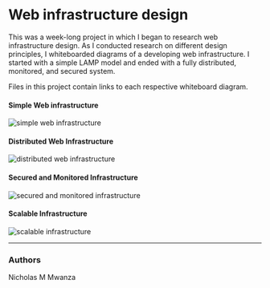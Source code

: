 # Web infrastructure design

This was a week-long project in which I began to research web infrastructure
design. As I conducted research on different design principles, I
whiteboarded diagrams of a developing web infrastructure. I started with a
simple LAMP model and ended with a fully distributed, monitored, and secured
system.

Files in this project contain links to each respective whiteboard diagram.

#### Simple Web infrastructure
![simple web infrastructure](https://i.imgur.com/a/hQa2kPg.jpg)
#### Distributed Web Infrastructure
![distributed web infrastructure](https://i.imgur.com/a/8aV2kRj.jpg)
#### Secured and Monitored Infrastructure
![secured and monitored infrastructure](https://i.imgur.com/a/8aV2kRj.jpg)
#### Scalable Infrastructure
![scalable infrastructure](https://i.imgur.com/a/8aV2kRj.jpg)

---
### Authors
 Nicholas M Mwanza